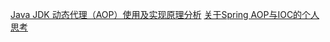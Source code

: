 [Java JDK 动态代理（AOP）使用及实现原理分析](https://blog.csdn.net/jiankunking/article/details/52143504)
[关于Spring AOP与IOC的个人思考](https://blog.csdn.net/jiankunking/article/details/53862867)
